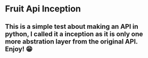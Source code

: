 # Fruit Api Inception

## This is a simple test about making an API in python, I called it a inception as it is only one more abstration layer from the original API. Enjoy! 😁

